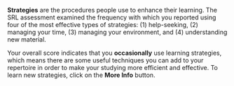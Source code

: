**Strategies** are the procedures people use to enhance their learning. The SRL assessment examined the frequency with which you reported using four of the most effective types of strategies: (1) help-seeking, (2) managing your time, (3) managing your environment, and (4) understanding new material. 

Your overall score indicates that you **occasionally** use learning strategies, which means there are some useful techniques you can add to your repertoire in order to make your studying more efficient and effective. To learn new strategies, click on the **More Info** button.
